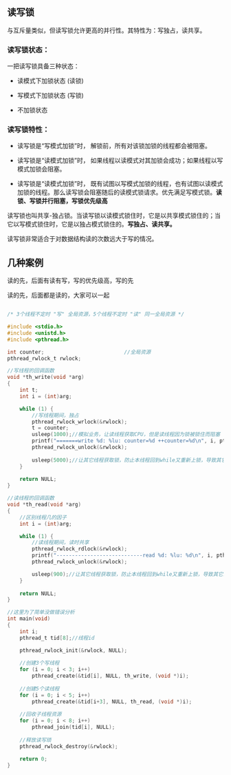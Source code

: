## 读写锁

与互斥量类似，但读写锁允许更高的并行性。其特性为：写独占，读共享。

### 读写锁状态：

一把读写锁具备三种状态：

- 读模式下加锁状态 (读锁)

-  写模式下加锁状态 (写锁)

- 不加锁状态

### 读写锁特性： 

- 读写锁是“写模式加锁”时， 解锁前，所有对该锁加锁的线程都会被阻塞。

- 读写锁是“读模式加锁”时， 如果线程以读模式对其加锁会成功；如果线程以写模式加锁会阻塞。

- 读写锁是“读模式加锁”时， 既有试图以写模式加锁的线程，也有试图以读模式加锁的线程。那么读写锁会阻塞随后的读模式锁请求。优先满足写模式锁。**读锁、写锁并行阻塞，写锁优先级高**

读写锁也叫共享-独占锁。当读写锁以读模式锁住时，它是以共享模式锁住的；当它以写模式锁住时，它是以独占模式锁住的。**写独占、读共享。**

读写锁非常适合于对数据结构读的次数远大于写的情况。

## 几种案例

读的先，后面有读有写，写的优先级高，写的先

读的先，后面都是读的，大家可以一起

```C

/* 3个线程不定时 "写" 全局资源，5个线程不定时 "读" 同一全局资源 */

#include <stdio.h>
#include <unistd.h>
#include <pthread.h>

int counter;                          //全局资源
pthread_rwlock_t rwlock;

//写线程的回调函数
void *th_write(void *arg)
{
    int t;
    int i = (int)arg;

    while (1) {
		//写线程期间，独占
        pthread_rwlock_wrlock(&rwlock);
		t = counter;
        usleep(1000);//模拟业务，让读线程获取CPU，但是读线程因为锁被锁住而阻塞
        printf("=======write %d: %lu: counter=%d ++counter=%d\n", i, pthread_self(), t, ++counter);
        pthread_rwlock_unlock(&rwlock);
		
        usleep(5000);//让其它线程获取锁，防止本线程回到while又重新上锁，导致其它线程很少机会获取到锁
    }
	
    return NULL;
}

//读线程的回调函数
void *th_read(void *arg)
{
	//区别线程几的因子
    int i = (int)arg;

    while (1) {
		//读线程期间，读时共享
        pthread_rwlock_rdlock(&rwlock);
        printf("----------------------------read %d: %lu: %d\n", i, pthread_self(), counter);
        pthread_rwlock_unlock(&rwlock);

        usleep(900);//让其它线程获取锁，防止本线程回到while又重新上锁，导致其它线程很少机会获取到锁
    }
	
    return NULL;
}

//这里为了简单没做错误分析
int main(void)
{
    int i;
    pthread_t tid[8];//线程id

    pthread_rwlock_init(&rwlock, NULL);
	
	//创建3个写线程
    for (i = 0; i < 3; i++)
        pthread_create(&tid[i], NULL, th_write, (void *)i);
	
	//创建5个读线程
    for (i = 0; i < 5; i++)
        pthread_create(&tid[i+3], NULL, th_read, (void *)i);
	
	//回收子线程资源
    for (i = 0; i < 8; i++)
        pthread_join(tid[i], NULL);
	
	//释放读写琐
    pthread_rwlock_destroy(&rwlock);            

    return 0;
}
```

